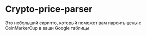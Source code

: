 # Crypto-price-parser
Это небольший скрипто, который поможет вам парсить цены с CoinMarkerCup в ваши Google таблицы
